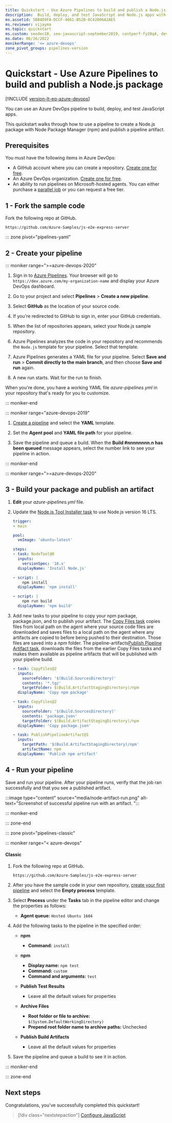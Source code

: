 ```yaml
---
title: Quickstart - Use Azure Pipelines to build and publish a Node.js package
description:  Build, deploy, and test JavaScript and Node.js apps with Azure Pipelines
ms.assetid: 5BB4D9FA-DCCF-4661-B52B-0C42006A2AE5
ms.reviewer: vijayma
ms.topic: quickstart
ms.custom: seodec18, seo-javascript-september2019, contperf-fy20q4, devx-track-js, freshness-fy22q2, contperf-fy22q1
ms.date: 06/16/2022
monikerRange: '<= azure-devops'
zone_pivot_groups: pipelines-version
---
```


# Quickstart - Use Azure Pipelines to build and publish a Node.js package

[!INCLUDE [version-lt-eq-azure-devops](../../includes/version-lt-eq-azure-devops.md)]

You can use an Azure DevOps pipeline to build, deploy, and test JavaScript apps. 

This quickstart walks through how to use a pipeline to create a Node.js package with Node Package Manager (npm) and publish a pipeline artifact. 

## Prerequisites

You must have the following items in Azure DevOps:

* A GitHub account where you can create a repository. [Create one for free](https://github.com).
* An Azure DevOps organization. [Create one for free](../get-started/pipelines-sign-up.md). 
* An ability to run pipelines on Microsoft-hosted agents. You can either purchase a [parallel job](../licensing/concurrent-jobs.md) or you can request a free tier. 


## 1 - Fork the sample code

Fork the following repo at GitHub.

```
https://github.com/Azure-Samples/js-e2e-express-server
```

::: zone pivot="pipelines-yaml"

## 2 - Create your pipeline
 
::: moniker range=">=azure-devops-2020"

1. Sign in to [Azure Pipelines](https://azure.microsoft.com/services/devops/pipelines). Your browser will go to `https://dev.azure.com/my-organization-name` and display your Azure DevOps dashboard.

1. Go to your project and select **Pipelines** > **Create a new pipeline**.

1. Select **GitHub** as the location of your source code.

1. If you're redirected to GitHub to sign in, enter your GitHub credentials.

1. When the list of repositories appears, select your Node.js sample repository.

1. Azure Pipelines analyzes the code in your repository and recommends the `Node.js` template for your pipeline. Select that template.

1. Azure Pipelines generates a YAML file for your pipeline. Select **Save and run** > **Commit directly to the main branch**, and then choose **Save and run** again.

1. A new run starts. Wait for the run to finish.

When you're done, you have a working YAML file *azure-pipelines.yml* in your repository that's ready for you to customize.

::: moniker-end

::: moniker range="azure-devops-2019" 

1. [Create a pipeline](../create-first-pipeline.md) and select the **YAML** template.

1. Set the **Agent pool** and **YAML file path** for your pipeline. 

1. Save the pipeline and queue a build. When the **Build #nnnnnnnn.n has been queued** message appears, select the number link to see your pipeline in action.

::: moniker-end

::: moniker range=">=azure-devops-2020"

## 3 - Build your package and publish an artifact

1. **Edit** your *azure-pipelines.yml* file.

1. Update the [Node.js Tool Installer task](../tasks/tool/node-js.md) to use Node.js version 16 LTS.

    ```yaml
    trigger:
    - main
    
    pool:
      vmImage: 'ubuntu-latest'
    
    steps:
    - task: NodeTool@0
      inputs:
        versionSpec: '16.x'
      displayName: 'Install Node.js'
    
    - script: |
        npm install
      displayName: 'npm install'
    
    - script: |
        npm run build
      displayName: 'npm build'
    ``` 

1. Add new tasks to your pipeline to copy your npm package, package.json, and to publish your artifact. The [Copy Files task](../tasks/utility/copy-files.md) copies files from local path on the agent where your source code files are downloaded and saves files to a local path on the agent where any artifacts are copied to before being pushed to their destination. Those files are saved into a *npm* folder. The pipeline-artifacts[Publish Pipeline Artifact task](../artifacts/pipeline-artifacts.md), downloads the files from the earlier Copy Files tasks and makes them available as pipeline artifacts that will be published with your pipeline build.  

    ```yaml
    - task: CopyFiles@2
      inputs:
        sourceFolder: '$(Build.SourcesDirectory)'
        contents: '*.tgz' 
        targetFolder: $(Build.ArtifactStagingDirectory)/npm
      displayName: 'Copy npm package'
    
    - task: CopyFiles@2
      inputs:
        sourceFolder: '$(Build.SourcesDirectory)'
        contents: 'package.json' 
        targetFolder: $(Build.ArtifactStagingDirectory)/npm
      displayName: 'Copy package.json'   

    - task: PublishPipelineArtifact@1
      inputs:
        targetPath: '$(Build.ArtifactStagingDirectory)/npm'
        artifactName: npm
      displayName: 'Publish npm artifact'
    ```

## 4 - Run your pipeline

Save and run your pipeline. After your pipeline runs, verify that the job ran successfully and that you see a published artifact. 
    
:::image type="content" source="media/node-artifact-run.png" alt-text="Screenshot of successful pipeline run with an artifact. ":::

::: moniker-end

::: zone-end



::: zone pivot="pipelines-classic"

::: moniker range="< azure-devops" 

#### Classic

1. Fork the following repo at GitHub.

    ```
    https://github.com/Azure-Samples/js-e2e-express-server
    ```

2. After you have the sample code in your own repository, [create your first pipeline](../create-first-pipeline.md) and select the **Empty process** template.

3. Select **Process** under the **Tasks** tab in the pipeline editor and change the properties as follows:
   * **Agent queue:** `Hosted Ubuntu 1604`

4. Add the following tasks to the pipeline in the specified order:
   * **npm**
     * **Command:** `install`

   * **npm**
     * **Display name:** `npm test`
     * **Command:** `custom`
     * **Command and arguments:** `test`

   * **Publish Test Results**
     * Leave all the default values for properties

   * **Archive Files**
     * **Root folder or file to archive:** `$(System.DefaultWorkingDirectory)`
     * **Prepend root folder name to archive paths:** Unchecked

   * **Publish Build Artifacts**
     * Leave all the default values for properties

5. Save the pipeline and queue a build to see it in action.

::: moniker-end

::: zone-end

## Next steps

Congratulations, you've successfully completed this quickstart!

> [!div class="nextstepaction"]
> [Configure JavaScript](configure-javascript.md)

